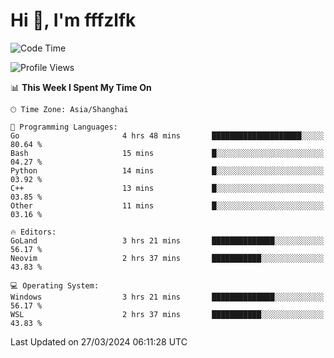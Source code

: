 # Hi 👋, I'm fffzlfk

<!--START_SECTION:waka-->
![Code Time](http://img.shields.io/badge/Code%20Time-684%20hrs%205%20mins-blue)

![Profile Views](http://img.shields.io/badge/Profile%20Views-1-blue)

📊 **This Week I Spent My Time On** 

```text
🕑︎ Time Zone: Asia/Shanghai

💬 Programming Languages: 
Go                       4 hrs 48 mins       ████████████████████░░░░░   80.64 % 
Bash                     15 mins             █░░░░░░░░░░░░░░░░░░░░░░░░   04.27 % 
Python                   14 mins             █░░░░░░░░░░░░░░░░░░░░░░░░   03.92 % 
C++                      13 mins             █░░░░░░░░░░░░░░░░░░░░░░░░   03.85 % 
Other                    11 mins             █░░░░░░░░░░░░░░░░░░░░░░░░   03.16 % 

🔥 Editors: 
GoLand                   3 hrs 21 mins       ██████████████░░░░░░░░░░░   56.17 % 
Neovim                   2 hrs 37 mins       ███████████░░░░░░░░░░░░░░   43.83 % 

💻 Operating System: 
Windows                  3 hrs 21 mins       ██████████████░░░░░░░░░░░   56.17 % 
WSL                      2 hrs 37 mins       ███████████░░░░░░░░░░░░░░   43.83 % 
```


 Last Updated on 27/03/2024 06:11:28 UTC
<!--END_SECTION:waka-->
